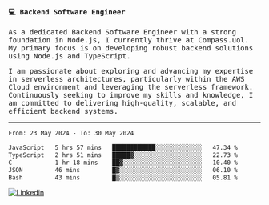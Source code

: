 
<samp>
  
#### 💻 Backend Software Engineer

As a dedicated Backend Software Engineer with a strong foundation in Node.js, I currently thrive at Compass.uol. My primary focus is on developing robust backend solutions using Node.js and TypeScript.

I am passionate about exploring and advancing my expertise in serverless architectures, particularly within the AWS Cloud environment and leveraging the serverless framework. Continuously seeking to improve my skills and knowledge, I am committed to delivering high-quality, scalable, and efficient backend systems.

---

<!--START_SECTION:waka-->

```txt
From: 23 May 2024 - To: 30 May 2024

JavaScript   5 hrs 57 mins   ████████████░░░░░░░░░░░░░   47.34 %
TypeScript   2 hrs 51 mins   █████▓░░░░░░░░░░░░░░░░░░░   22.73 %
C            1 hr 18 mins    ██▓░░░░░░░░░░░░░░░░░░░░░░   10.40 %
JSON         46 mins         █▓░░░░░░░░░░░░░░░░░░░░░░░   06.10 %
Bash         43 mins         █▒░░░░░░░░░░░░░░░░░░░░░░░   05.81 %
```

<!--END_SECTION:waka-->
  
</samp>

[![Linkedin](https://img.shields.io/badge/-Mateus%20Garcia-c080ff?style=flat-square&logo=Linkedin&logoColor=white&link=https://www.linkedin.com/in/mpgxc)](https://www.linkedin.com/in/mateusogarcia) 
